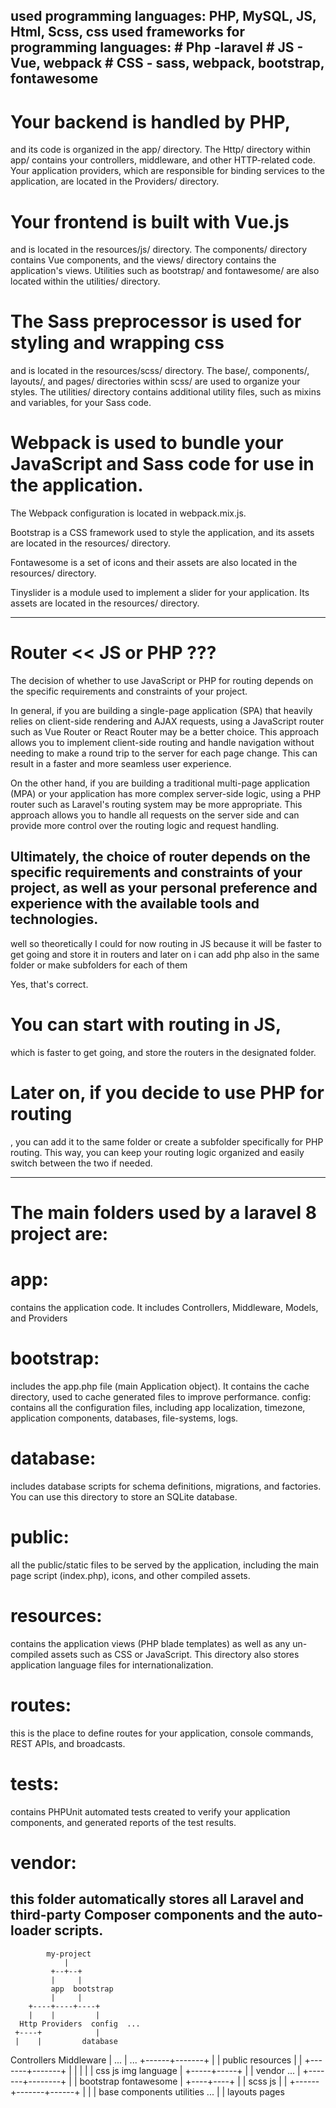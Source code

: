 used programming languages: PHP, MySQL, JS, Html, Scss, css
used frameworks for programming languages:
                                        # Php -laravel
                                        # JS - Vue, webpack
                                        # CSS - sass, webpack, bootstrap, fontawesome
------------------------------------------------------------------------------------------------------------------------

# Your backend is handled by PHP, 

and its code is organized in the app/ directory. The Http/ directory within app/ contains your controllers, middleware, and other HTTP-related code. Your application providers, which are responsible for binding services to the application, are located in the Providers/ directory.

# Your frontend is built with Vue.js
 and is located in the resources/js/ directory. The components/ directory contains Vue components, and the views/ directory contains the application's views. Utilities such as bootstrap/ and fontawesome/ are also located within the utilities/ directory.

# The Sass preprocessor is used for styling and wrapping css
 and is located in the resources/scss/ directory. The base/, components/, layouts/, and pages/ directories within scss/ are used to organize your styles. The utilities/ directory contains additional utility files, such as mixins and variables, for your Sass code.

# Webpack is used to bundle your JavaScript and Sass code for use in the application.
 The Webpack configuration is located in webpack.mix.js.

Bootstrap is a CSS framework used to style the application, and its assets are located in the resources/ directory.

Fontawesome is a set of icons and their assets are also located in the resources/ directory.

Tinyslider is a module used to implement a slider for your application. Its assets are located in the resources/ directory.


--------------------------------------------------------------------------------------------------------------------------
#  Router << JS or PHP ???

The decision of whether to use JavaScript or PHP for routing depends on the specific requirements and constraints of your project.

In general, if you are building a single-page application (SPA) that heavily relies on client-side rendering and AJAX requests, using a JavaScript router such as Vue Router or React Router may be a better choice. This approach allows you to implement client-side routing and handle navigation without needing to make a round trip to the server for each page change. This can result in a faster and more seamless user experience.

On the other hand, if you are building a traditional multi-page application (MPA) or your application has more complex server-side logic, using a PHP router such as Laravel's routing system may be more appropriate. This approach allows you to handle all requests on the server side and can provide more control over the routing logic and request handling.

Ultimately, the choice of router depends on the specific requirements and constraints of your project, as well as your personal preference and experience with the available tools and technologies.
--------------------------------------------------------------------------------------------------------------------------
well so theoretically I could for now routing in JS because it will be faster to get going and store it in routers and later on i can add php also in the same folder or make subfolders for each of them

Yes, that's correct. 
# You can start with routing in JS,
 which is faster to get going, and store the routers in the designated folder. 
# Later on, if you decide to use PHP for routing
, you can add it to the same folder or create a subfolder specifically for PHP routing. This way, you can keep your routing logic organized and easily switch between the two if needed.

--------------------------------------------------------------------------------------------------------------------------
# The main folders used by a laravel 8 project are:

# app: 
contains the application code. It includes Controllers, Middleware, Models, and Providers

# bootstrap:
 includes the app.php file (main Application object). It contains the cache directory, used to cache generated files to improve performance.
config: contains all the configuration files, including app localization, timezone, application components, databases, file-systems, logs.

# database:
 includes database scripts for schema definitions, migrations, and factories. You can use this directory to store an SQLite database.
# public:
 all the public/static files to be served by the application, including the main page script (index.php), icons, and other compiled assets.
# resources:
 contains the application views (PHP blade templates) as well as any un-compiled assets such as CSS or JavaScript. This directory also stores application language files for internationalization.
# routes:
 this is the place to define routes for your application, console commands, REST APIs, and broadcasts.
# tests:
 contains PHPUnit automated tests created to verify your application components, and generated reports of the test results.
# vendor:
 this folder automatically stores all Laravel and third-party Composer components and the auto-loader scripts.
--------------------------------------------------------------------------------------------------------------------------

            my-project
                |
             +--+--+
             |     |
             app  bootstrap
             |     |
        +----+----+----+
        |    |         |
      Http Providers  config  ...
     +----+            |
     |    |         database
Controllers Middleware  |
      ...              |
                      ...
                +------+-------+
                |              |
              public      resources
                |              |
        +-------+-------+      |
        |       |       |      |
       css     js     img    language
                              |
                        +-----+-----+
                        |           |
                     vendor        ...
                        |
                +-------+--------+
                |                |
             bootstrap      fontawesome
                |
           +----+----+
           |         |
         scss       js
           |         |
    +------+-------+------+
    |      |              |
  base components     utilities  ...
    |      |
  layouts pages
